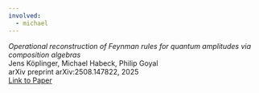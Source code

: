 ```yaml
---
involved:
  - michael
---
```


*Operational reconstruction of Feynman rules for quantum amplitudes via composition algebras*  
Jens Köplinger, Michael Habeck, Philip Goyal  
arXiv preprint arXiv:2508.147822, 2025  
[Link to Paper](https://arxiv.org/abs/2508.14822)  

